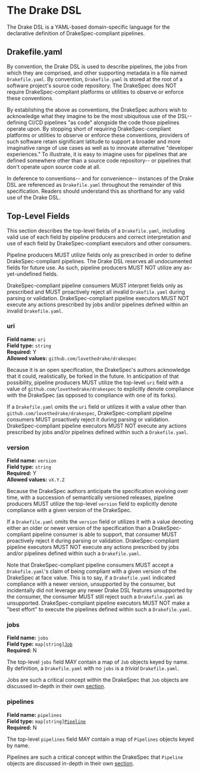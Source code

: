 # The Drake DSL

The Drake DSL is a YAML-based domain-specific language for the declarative
definition of DrakeSpec-compliant pipelines.

## Drakefile.yaml

By convention, the Drake DSL is used to describe pipelines, the jobs from which
they are comprised, and other supporting metadata in a file named
`Drakefile.yaml`. By convention, `Drakefile.yaml` is stored at the root of a
software project's source code repository. The DrakeSpec does NOT require
DrakeSpec-compliant platforms or utilities to observe or enforce these
conventions.

By establishing the above as conventions, the DrakeSpec authors wish to
acknowledge what they imagine to be the most ubiquitous use of the DSL--
defining CI/CD pipelines "as code" alongside the code those pipelines operate
upon. By stopping short of requiring DrakeSpec-compliant platforms or utilities
to observe or enforce these conventions, providers of such software retain
significant latitude to support a broader and more imaginative range of use
cases as well as to innovate alternative "developer experiences." To illustrate,
it is easy to imagine uses for pipelines that are defined somewhere other than a
source code repository-- or pipelines that don't operate upon source code at
all.

In deference to conventions-- and for convenience-- instances of the Drake DSL
are referenced as `Drakefile.yaml` throughout the remainder of this
specification. Readers should understand this as shorthand for any valid use of
the Drake DSL.

## Top-Level Fields

This section describes the top-level fields of a `Drakefile.yaml`, including
valid use of each field by pipeline producers and correct interpretation and use
of each field by DrakeSpec-compliant executors and other consumers.

Pipeline producers MUST utilize fields only as prescribed in order to define
DrakeSpec-compliant pipelines. The Drake DSL reserves all undocumented fields
for future use. As such, pipeline producers MUST NOT utilize any
as-yet-undefined fields.

DrakeSpec-compliant pipeline consumers MUST interpret fields only as prescribed
and MUST proactively reject all invalid `Drakefile.yaml` during parsing or
validation. DrakeSpec-compliant pipeline executors MUST NOT execute any actions
prescribed by jobs and/or pipelines defined within an invalid `Drakefile.yaml`.

### uri

__Field name:__ `uri`<br/>
__Field type:__ `string`<br/>
__Required:__ Y<br/>
__Allowed values:__ `github.com/lovethedrake/drakespec`<br/>

Because it is an open specification, the DrakeSpec's authors acknowledge that it
could, realistically, be forked in the future. In anticipation of that
possibility, pipeline producers MUST utilize the top-level `uri` field with a
value of `github.com/lovethedrake/drakespec` to explicitly denote compliance
with the DrakeSpec (as opposed to compliance with one of its forks).

If a `Drakefile.yaml` omits the `uri` field or utilizes it with a value other
than `github.com/lovethedrake/drakespec`, DrakeSpec-compliant pipeline consumers
MUST proactively reject it during parsing or validation. DrakeSpec-compliant
pipeline executors MUST NOT execute any actions prescribed by jobs and/or
pipelines defined within such a `Drakefile.yaml`.

### version

__Field name:__ `version`<br/>
__Field type:__ `string`<br/>
__Required:__ Y<br/>
__Allowed values:__ `vX.Y.Z`

Because the DrakeSpec authors anticipate the specification evolving over time,
with a succession of semantically versioned releases, pipeline producers MUST
utilize the top-level `version` field to explicitly denote compliance with a
given version of the DrakeSpec.

If a `Drakefile.yaml` omits the `version` field or utilizes it with a value
denoting either an older or newer version of the specification than a
DrakeSpec-compliant pipeline consumer is able to support, that consumer MUST
proactively reject it during parsing or validation. DrakeSpec-compliant pipeline
executors MUST NOT execute any actions prescribed by jobs and/or pipelines
defined within such a `Drakefile.yaml`.

Note that DrakeSpec-compliant pipeline consumers MUST accept a
`Drakefile.yaml`'s claim of being compliant with a given version of the
DrakeSpec at face value. This is to say, if a `Drakefile.yaml` indicated
compliance with a newer version, unsupported by the consumer, but incidentally
did not leverage any newer Drake DSL features unsupported by the consumer, the
consumer MUST still reject such a `Drakefile.yaml` as unsupported.
DrakeSpec-compliant pipeline executors MUST NOT make a "best effort" to execute
the pipelines defined within such a `Drakefile.yaml`.

### jobs

__Field name:__ `jobs`<br/>
__Field type:__ `map[string]`[`Job`](jobs.md)<br/>
__Required:__ N<br/>

The top-level `jobs` field MAY contain a map of `Job` objects keyed by name. By
definition, a `Drakefile.yaml` with no `jobs` is a _trivial_ `Drakefile.yaml`.

Jobs are such a critical concept within the DrakeSpec that `Job` objects are
discussed in-depth in their own [section](jobs.md).

### pipelines

__Field name:__ `pipelines`<br/>
__Field type:__ `map[string]`[`Pipeline`](pipelines.md)<br/>
__Required:__ N<br/>

The top-level `pipelines` field MAY contain a map of `Pipelines` objects keyed
by name.

Pipelines are such a critical concept within the DrakeSpec that `Pipeline`
objects are discussed in-depth in their own [section](pipelines.md).
